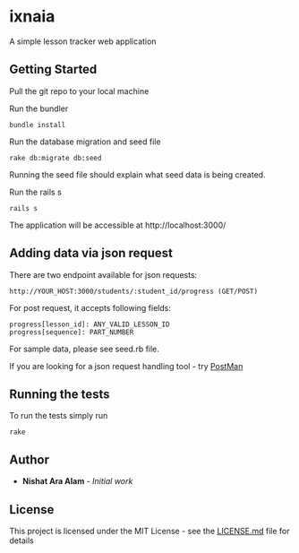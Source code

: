 # ixnaia
A simple lesson tracker web application

## Getting Started

Pull the git repo to your local machine

Run the bundler
```
bundle install
```

Run the database migration and seed file
```
rake db:migrate db:seed
```
Running the seed file should explain what seed data is being created.


Run the rails s
```
rails s
```

The application will be accessible at http://localhost:3000/

## Adding data via json request

There are two endpoint available for json requests:
```
http://YOUR_HOST:3000/students/:student_id/progress (GET/POST)
```
For post request, it accepts following fields:
```
progress[lesson_id]: ANY_VALID_LESSON_ID
progress[sequence]: PART_NUMBER 
```
For sample data, please see seed.rb file.


If you are looking for a json request handling tool - try [PostMan](https://www.getpostman.com/)

## Running the tests

To run the tests simply run 
```
rake
```

## Author

* **Nishat Ara Alam** - *Initial work*

## License

This project is licensed under the MIT License - see the [LICENSE.md](LICENSE.md) file for details
